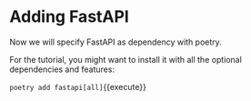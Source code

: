 # Adding FastAPI

Now we will specify FastAPI as dependency with poetry.

For the tutorial, you might want to install it with all the optional dependencies and features:

`poetry add fastapi[all]`{{execute}}
